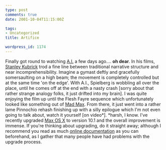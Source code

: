 ```yaml
---
type: post
comments: true
date: 2001-10-04T11:15:00Z

tags:
- Uncategorized
title: Artifice

wordpress_id: 1174
---
```


Finally got round to watching [A.I.](http://uk.imdb.com/Title?0212720) a few days ago…. **oh dear**. In his films, [Stanley Kubrick](http://kubrickfilms.warnerbros.com/mainmenu/mainmenu.html) trod a fine line between traditional narrative structure and near incomprehensibility. Imagine a gymast deftly and gracefully somersaulting on a high beam; the movement is completely controlled but at the same time 'on the edge'. With A.I., Spielberg is wobbling all over the place, until he comes off at the end with a nasty crash [sorry about that rather strange analogy folks, it just drifted into my brain]. I was quite enjoying the film up until the Flesh Fayre sequence which unfortunately looked like something out of [Mad Max](http://uk.imdb.com/Title?0079501). From there, it just went into a rather lame Pinnochio rehash finishing up with a silly epilogue which I'm not even going to talk about, watch it yourself [on video*]. *harsh, I know.  I've recently upgraded [Max OS X](http://www.apple.com/macosx/) to version 10.1 and the overall improvement is immense. If you're thinking about upgrading, do it straight away; although I recommend you read as much [online documentation](http://www.info.apple.com/usen/macosx/) as you can beforehand, as I gather that many people have had problems with the upgrade process. 
